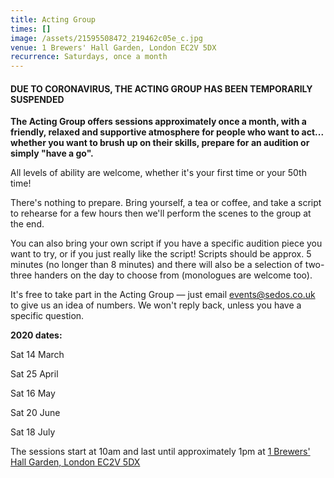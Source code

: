 ```yaml
---
title: Acting Group
times: []
image: /assets/21595508472_219462c05e_c.jpg
venue: 1 Brewers' Hall Garden, London EC2V 5DX
recurrence: Saturdays, once a month
---
```

#### **DUE TO CORONAVIRUS, THE ACTING GROUP HAS BEEN TEMPORARILY SUSPENDED**

**The Acting Group offers sessions approximately once a month, with a friendly, relaxed and supportive atmosphere for people who want to act... whether you want to brush up on their skills, prepare for an audition or simply "have a go".** 

All levels of ability are welcome, whether it's your first time or your 50th time! 

There's nothing to prepare. Bring yourself, a tea or coffee, and take a script to rehearse for a few hours then we'll perform the scenes to the group at the end. 

You can also bring your own script if you have a specific audition piece you want to try, or if you just really like the script! Scripts should be approx. 5 minutes (no longer than 8 minutes) and there will also be a selection of two-three handers on the day to choose from (monologues are welcome too).

It's free to take part in the Acting Group — just email [events@sedos.co.uk ](mailto:events@sedos.co.uk)to give us an idea of numbers. We won't reply back, unless you have a specific question.

**2020 dates:**

Sat 14 March

Sat 25 April

Sat 16 May

Sat 20 June

Sat 18 July

The sessions start at 10am and last until approximately 1pm at [1 Brewers' Hall Garden, London EC2V 5DX](https://sedos.l3v5y.co.uk/venues/bhg)